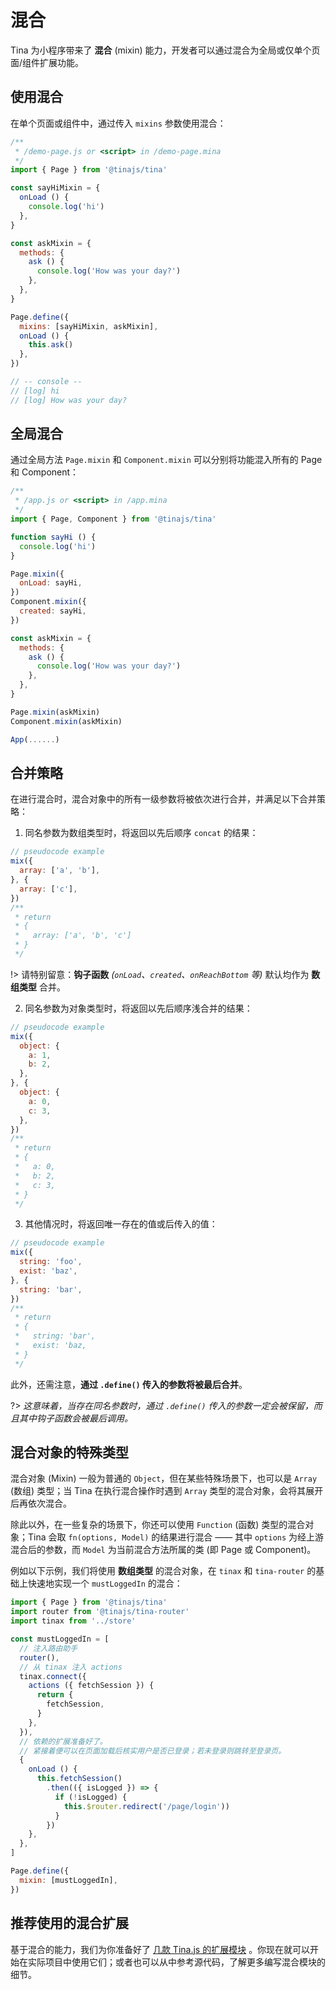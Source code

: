 # 混合
Tina 为小程序带来了 **混合** (mixin) 能力，开发者可以通过混合为全局或仅单个页面/组件扩展功能。

## 使用混合
在单个页面或组件中，通过传入 ``mixins`` 参数使用混合：

```javascript
/**
 * /demo-page.js or <script> in /demo-page.mina
 */
import { Page } from '@tinajs/tina'

const sayHiMixin = {
  onLoad () {
    console.log('hi')
  },
}

const askMixin = {
  methods: {
    ask () {
      console.log('How was your day?')
    },
  },
}

Page.define({
  mixins: [sayHiMixin, askMixin],
  onLoad () {
    this.ask()
  },
})

// -- console --
// [log] hi
// [log] How was your day?
```


## 全局混合
通过全局方法 ``Page.mixin`` 和 ``Component.mixin`` 可以分别将功能混入所有的 Page 和 Component：

```javascript
/**
 * /app.js or <script> in /app.mina
 */
import { Page, Component } from '@tinajs/tina'

function sayHi () {
  console.log('hi')
}

Page.mixin({
  onLoad: sayHi,
})
Component.mixin({
  created: sayHi,
})

const askMixin = {
  methods: {
    ask () {
      console.log('How was your day?')
    },
  },
}

Page.mixin(askMixin)
Component.mixin(askMixin)

App(......)
```


## 合并策略
在进行混合时，混合对象中的所有一级参数将被依次进行合并，并满足以下合并策略：

1. 同名参数为数组类型时，将返回以先后顺序 ``concat`` 的结果：

  ```javascript
  // pseudocode example
  mix({
    array: ['a', 'b'],
  }, {
    array: ['c'],
  })
  /**
   * return
   * {
   *   array: ['a', 'b', 'c']
   * }
   */
  ```

  !> 请特别留意：**钩子函数** *(``onLoad``、``created``、``onReachBottom`` 等)* 默认均作为 **数组类型** 合并。

2. 同名参数为对象类型时，将返回以先后顺序浅合并的结果：

  ```javascript
  // pseudocode example
  mix({
    object: {
      a: 1,
      b: 2,
    },
  }, {
    object: {
      a: 0,
      c: 3,
    },
  })
  /**
   * return
   * {
   *   a: 0,
   *   b: 2,
   *   c: 3,
   * }
   */
  ```

3. 其他情况时，将返回唯一存在的值或后传入的值：

  ```javascript
  // pseudocode example
  mix({
    string: 'foo',
    exist: 'baz',
  }, {
    string: 'bar',
  })
  /**
   * return
   * {
   *   string: 'bar',
   *   exist: 'baz,
   * }
   */
  ```

此外，还需注意，**通过 ``.define()`` 传入的参数将被最后合并**。

?> *这意味着，当存在同名参数时，通过 ``.define()`` 传入的参数一定会被保留，而且其中钩子函数会被最后调用。*

## 混合对象的特殊类型
混合对象 (Mixin) 一般为普通的 ``Object``，但在某些特殊场景下，也可以是 ``Array`` (数组) 类型；当 Tina 在执行混合操作时遇到 ``Array`` 类型的混合对象，会将其展开后再依次混合。

除此以外，在一些复杂的场景下，你还可以使用 ``Function`` (函数) 类型的混合对象；Tina 会取 ``fn(options, Model)`` 的结果进行混合 —— 其中 ``options`` 为经上游混合后的参数，而 ``Model`` 为当前混合方法所属的类 (即 Page 或 Component)。

例如以下示例，我们将使用 **数组类型** 的混合对象，在 ``tinax`` 和 ``tina-router`` 的基础上快速地实现一个 ``mustLoggedIn`` 的混合：

```javascript
import { Page } from '@tinajs/tina'
import router from '@tinajs/tina-router'
import tinax from '../store'

const mustLoggedIn = [
  // 注入路由助手
  router(),
  // 从 tinax 注入 actions
  tinax.connect({
    actions ({ fetchSession }) {
      return {
        fetchSession,
      }
    },
  }),
  // 依赖的扩展准备好了。
  // 紧接着便可以在页面加载后核实用户是否已登录；若未登录则跳转至登录页。
  {
    onLoad () {
      this.fetchSession()
        .then(({ isLogged }) => {
          if (!isLogged) {
            this.$router.redirect('/page/login'))
          }
        })
    },
  },
]

Page.define({
  mixin: [mustLoggedIn],
})
```

## 推荐使用的混合扩展
基于混合的能力，我们为你准备好了 [<i class="iconfont icon-plugin"></i>几款 Tina.js 的扩展模块](/guide/router.md) 。你现在就可以开始在实际项目中使用它们；或者也可以从中参考源代码，了解更多编写混合模块的细节。
